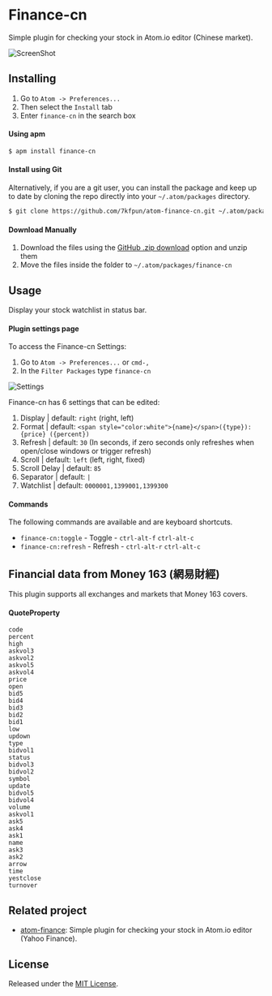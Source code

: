 # Finance-cn

Simple plugin for checking your stock in Atom.io editor (Chinese market).

![ScreenShot](https://raw.github.com/7kfpun/atom-finance-cn/master/screenshot.gif)


## Installing

1. Go to `Atom -> Preferences...`
2. Then select the `Install` tab
3. Enter `finance-cn` in the search box

#### Using apm

```sh
$ apm install finance-cn
```

#### Install using Git

Alternatively, if you are a git user, you can install the package and keep up to date by cloning the repo directly into your `~/.atom/packages` directory.

```sh
$ git clone https://github.com/7kfpun/atom-finance-cn.git ~/.atom/packages/finance-cn
```

#### Download Manually

1. Download the files using the [GitHub .zip download](https://github.com/7kfpun/atom-finance-cn/archive/master.zip) option and unzip them
2. Move the files inside the folder to `~/.atom/packages/finance-cn`


## Usage

Display your stock watchlist in status bar.

#### Plugin settings page

To access the Finance-cn Settings:

1. Go to `Atom -> Preferences...` or `cmd-,`
2. In the `Filter Packages` type `finance-cn`

![Settings](https://raw.github.com/7kfpun/atom-finance-cn/master/settings.png)

Finance-cn has 6 settings that can be edited:

1. Display | default: `right` (right, left)
2. Format | default: `<span style="color:white">{name}</span>({type}): {price} ({percent})`
3. Refresh | default: `30` (In seconds, if zero seconds only refreshes when open/close windows or trigger refresh)
4. Scroll | default: `left` (left, right, fixed)
4. Scroll Delay | default: `85`
5. Separator | default: ` | `
6. Watchlist | default: `0000001,1399001,1399300`

#### Commands

The following commands are available and are keyboard shortcuts.

* `finance-cn:toggle` - Toggle - `ctrl-alt-f` `ctrl-alt-c`
* `finance-cn:refresh` - Refresh - `ctrl-alt-r` `ctrl-alt-c`


## Financial data from Money 163 (網易財經)

This plugin supports all exchanges and markets that Money 163 covers.

#### QuoteProperty

    code
    percent
    high
    askvol3
    askvol2
    askvol5
    askvol4
    price
    open
    bid5
    bid4
    bid3
    bid2
    bid1
    low
    updown
    type
    bidvol1
    status
    bidvol3
    bidvol2
    symbol
    update
    bidvol5
    bidvol4
    volume
    askvol1
    ask5
    ask4
    ask1
    name
    ask3
    ask2
    arrow
    time
    yestclose
    turnover


## Related project

- [atom-finance](https://github.com/7kfpun/atom-finance): Simple plugin for checking your stock in Atom.io editor (Yahoo Finance).


## License

Released under the [MIT License](http://opensource.org/licenses/MIT).

